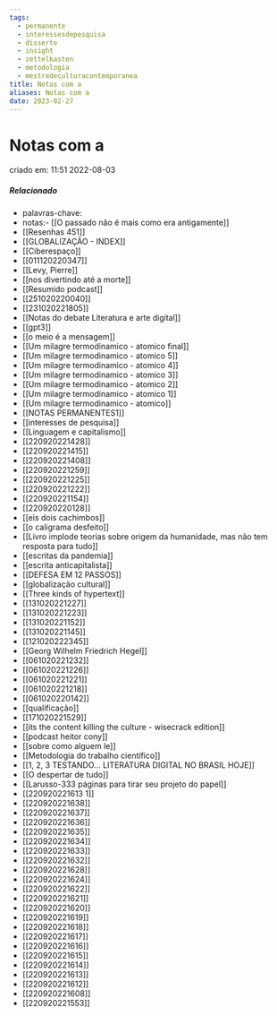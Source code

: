 ```yaml
---
tags:
  - permanente
  - interessesdepesquisa
  - disserte
  - insight
  - zettelkasten
  - metodologia
  - mestredeculturacontemporanea
title: Notas com a
aliases: Notas com a
date: 2023-02-27
---
```


# Notas com a

criado em: 11:51 2022-08-03

##### Relacionado

- palavras-chave: 
- notas:- [[O passado não é mais como era antigamente]]
- [[Resenhas 451]]
- [[GLOBALIZAÇÃO - INDEX]]
- [[Ciberespaço]]
- [[011120220347]]
- [[Levy, Pierre]]
- [[nos divertindo até a morte]]
- [[Resumido podcast]]
- [[251020220040]]
- [[231020221805]]
- [[Notas do debate Literatura e arte digital]]
- [[gpt3]]
- [[o meio é a mensagem]]
- [[Um milagre termodinamico - atomico final]]
- [[Um milagre termodinamico - atomico 5]]
- [[Um milagre termodinamico - atomico 4]]
- [[Um milagre termodinamico - atomico 3]]
- [[Um milagre termodinamico - atomico 2]]
- [[Um milagre termodinamico - atomico 1]]
- [[Um milagre termodinamico - atomico]]
- [[NOTAS PERMANENTES1]]
- [[interesses de pesquisa]]
- [[Linguagem e capitalismo]]
- [[220920221428]]
- [[220920221415]]
- [[220920221408]]
- [[220920221259]]
- [[220920221225]]
- [[220920221222]]
- [[220920221154]]
- [[220920220128]]
- [[eis dois cachimbos]]
- [[o caligrama desfeito]]
- [[Livro implode teorias sobre origem da humanidade, mas não tem resposta para tudo]]
- [[escritas da pandemia]]
- [[escrita anticapitalista]]
- [[DEFESA EM 12 PASSOS]]
- [[globalização cultural]]
- [[Three kinds of hypertext]]
- [[131020221227]]
- [[131020221223]]
- [[131020221152]]
- [[131020221145]]
- [[121020222345]]
- [[Georg Wilhelm Friedrich Hegel]]
- [[061020221232]]
- [[061020221226]]
- [[061020221221]]
- [[061020221218]]
- [[061020220142]]
- [[qualificação]]
- [[171020221529]]
- [[its the content killing the culture - wisecrack edition]]
- [[podcast heitor cony]]
- [[sobre como alguem le]]
- [[Metodologia do trabalho científico]]
- [[1, 2, 3 TESTANDO... LITERATURA DIGITAL NO BRASIL HOJE]]
- [[O despertar de tudo]]
- [[Larusso-333 páginas para tirar seu projeto do papel]]
- [[220920221613 1]]
- [[220920221638]]
- [[220920221637]]
- [[220920221636]]
- [[220920221635]]
- [[220920221634]]
- [[220920221633]]
- [[220920221632]]
- [[220920221628]]
- [[220920221624]]
- [[220920221622]]
- [[220920221621]]
- [[220920221620]]
- [[220920221619]]
- [[220920221618]]
- [[220920221617]]
- [[220920221616]]
- [[220920221615]]
- [[220920221614]]
- [[220920221613]]
- [[220920221612]]
- [[220920221608]]
- [[220920221553]]
